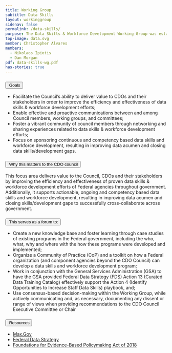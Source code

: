 ```yaml
---
title: Working Group
subtitle: Data Skills
layout: workinggroup
sidenav: false
permalink: /data-skills/
purpose: The Data Skills & Workforce Development Working Group was established by a vote of the CDO Council on June 25, 2020, with the purposes to support Federal agencies development and implementation of data skills & workforce development with broad sponsorship of data awareness through a Community of Practice (CoP).
top-image: data.svg
member: Christopher Alvares
members:
  - Nikolaos Ipiotis
  - Dan Morgan
pdf: data-skills-wg.pdf
has-stories: true
---
```


<h3 class="usa-accordion__heading"><button class="usa-accordion__button bg-accent-cool-lighter" aria-expanded="false" aria-controls="m-a1"><img src="{{site.baseurl}}/assets/images/icons/ribbon-outline.svg" class="workinggroup__accordion-icon" alt=""> Goals</button></h3>
<div id="m-a1" class="usa-accordion__content">
  <ul>
    <li>Facilitate the Council’s ability to deliver value to CDOs and their stakeholders in order to improve the efficiency and effectiveness of data skills & workforce development efforts;</li>
    <li>Enable effective and proactive communications between and among Council members, working groups, and committees;</li>
    <li>Foster a vibrant community of council members through networking and sharing experiences related to data skills & workforce development efforts; </li>
    <li>Focus on sponsoring continuous and competency based data skills and workforce development, resulting in improving data acumen and closing data skills/development gaps.</li>
  </ul>
</div>
<h3 class="usa-accordion__heading"><button class="usa-accordion__button bg-accent-cool-lighter" aria-expanded="false" aria-controls="m-a2"><img src="{{site.baseurl}}/assets/images/icons/question-circle.svg" class="workinggroup__accordion-icon" alt=""> Why this matters to the CDO council</button></h3>
<div id="m-a2" class="usa-accordion__content">
  <p>This focus area delivers value to the Council, CDOs and their stakeholders by improving the efficiency and effectiveness of proven data skills & workforce development efforts of Federal agencies throughout government. Additionally, it supports actionable, ongoing and competency based data skills and workforce development, resulting in improving data acumen and closing skills/development gaps to successfully cross-collaborate across government.</p>
</div>    
<h3 class="usa-accordion__heading"><button class="usa-accordion__button bg-accent-cool-lighter" aria-expanded="false" aria-controls="m-a3"><img src="{{site.baseurl}}/assets/images/icons/forum.svg" class="workinggroup__accordion-icon" alt=""> This serves as a forum to:</button></h3>
<div id="m-a3" class="usa-accordion__content">
  <ul>
    <li>Create a new knowledge base and foster learning through case studies of existing programs in the Federal government, including the who, what, why and where with the how these programs were developed and implemented;</li>
    <li>Organize a Community of Practice (CoP) and a toolkit on how a Federal organization (and component agencies beyond the CDO Council) can develop a data skills and workforce development program;</li>
    <li>Work in conjunction with the General Services Administration (GSA) to have the GSA provided Federal Data Strategy (FDS) Action 13 (Curated Data Training Catalog) effectively support the Action 4 (Identify Opportunities to Increase Staff Data Skills) playbook, and;</li>
    <li>Use consensus-based decision-making within the Working Group, while actively communicating and, as necessary, documenting any dissent or range of views when providing recommendations to the CDO Council Executive Committee or Chair</li>
  </ul>
</div>
<h3 class="usa-accordion__heading"><button class="usa-accordion__button bg-accent-cool-lighter" aria-expanded="false" aria-controls="m-a4"><img src="{{site.baseurl}}/assets/images/icons/network-2.svg" class="workinggroup__accordion-icon" alt=""> Resources</button></h3>
<div id="m-a4" class="usa-accordion__content">
  <ul class="add-list-reset">
      <li><a href="https://community.max.gov/display/DATA/Data+Sharing+Working+Group">Max.Gov</a></li>
      <li><a href="https://strategy.data.gov/action-plan/">Federal Data Strategy</a></li>
      <li><a href="https://www.congress.gov/bill/115th-congress/house-bill/4174/text">Foundations for Evidence-Based Policymaking Act of 2018</a></li>
  </ul>
</div> 